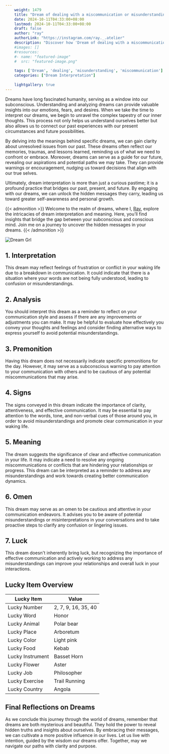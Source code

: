 ```yaml
---
    weight: 1479
    title: "Dream of dealing with a miscommunication or misunderstanding"  # Assuming 'title' column exists
    date: 2024-10-11T04:33:00+08:00
    lastmod: 2024-10-11T04:33:00+08:00
    draft: false
    author: "ray"
    authorLink: "https://instagram.com/ray._.atelier"
    description: "Discover how 'Dream of dealing with a miscommunication or misunderstanding' can interpret your future and uncover its significant meanings in your life."
    #images: []
    #resources:
    #- name: "featured-image"
    #  src: "featured-image.png"
    
    tags: ['Dream', 'dealing', 'misunderstanding', 'miscommunication']
    categories: ["Dream Interpretation"]
    
    lightgallery: true
---
```

    
Dreams have long fascinated humanity, serving as a window into our subconscious. Understanding and analyzing dreams can provide valuable insights into our emotions, fears, and desires. When we take the time to interpret our dreams, we begin to unravel the complex tapestry of our inner thoughts. This process not only helps us understand ourselves better but also allows us to connect our past experiences with our present circumstances and future possibilities.

By delving into the meanings behind specific dreams, we can gain clarity about unresolved issues from our past. These dreams often reflect our memories, traumas, and lessons learned, reminding us of what we need to confront or embrace. Moreover, dreams can serve as a guide for our future, revealing our aspirations and potential paths we may take. They can provide warnings or encouragement, nudging us toward decisions that align with our true selves.

Ultimately, dream interpretation is more than just a curious pastime; it is a profound practice that bridges our past, present, and future. By engaging with our dreams, we can unlock the hidden messages they carry, leading us toward greater self-awareness and personal growth.

{{< admonition >}}
Welcome to the realm of dreams, where I, [Ray](https://instagram.com/ray._.atelier), explore the intricacies of dream interpretation and meaning. Here, you’ll find insights that bridge the gap between your subconscious and conscious mind. Join me on a journey to uncover the hidden messages in your dreams.
{{< /admonition >}}

![Dream Grl](https://cdn.pixabay.com/photo/2017/11/02/03/35/gothic-2910057_1280.jpg "Dream Grl")

## 1. Interpretation
 This dream may reflect feelings of frustration or conflict in your waking life due to a breakdown in communication. It could indicate that there is a situation where your words are not being fully understood, leading to confusion or misunderstandings.

## 2. Analysis
 You should interpret this dream as a reminder to reflect on your communication style and assess if there are any improvements or adjustments you can make. It may be helpful to evaluate how effectively you convey your thoughts and feelings and consider finding alternative ways to express yourself to avoid potential misunderstandings.

## 3. Premonition
 Having this dream does not necessarily indicate specific premonitions for the day. However, it may serve as a subconscious warning to pay attention to your communication with others and to be cautious of any potential miscommunications that may arise.

## 4. Signs
 The signs conveyed in this dream indicate the importance of clarity, attentiveness, and effective communication. It may be essential to pay attention to the words, tone, and non-verbal cues of those around you, in order to avoid misunderstandings and promote clear communication in your waking life.

## 5. Meaning
 The dream suggests the significance of clear and effective communication in your life. It may indicate a need to resolve any ongoing miscommunications or conflicts that are hindering your relationships or progress. This dream can be interpreted as a reminder to address any misunderstandings and work towards creating better communication dynamics.

## 6. Omen
 This dream may serve as an omen to be cautious and attentive in your communication endeavors. It advises you to be aware of potential misunderstandings or misinterpretations in your conversations and to take proactive steps to clarify any confusion or lingering issues.

## 7. Luck
 This dream doesn't inherently bring luck, but recognizing the importance of effective communication and actively working to address any misunderstandings can improve your relationships and overall luck in your interactions.

## Lucky Item Overview
| Lucky Item          | Value              |
|---------------|--------------------|
| Lucky Number        | 2, 7, 9, 16, 35, 40  |
| Lucky Word          | Honor |
| Lucky Animal        | Polar bear |
| Lucky Place         | Arboretum     |
| Lucky Color         | Light pink     |
| Lucky Food          | Kebab      |
| Lucky Instrument    | Basset Horn |
| Lucky Flower        | Aster    |
| Lucky Job           | Philosopher       |
| Lucky Exercise      | Trail Running  |
| Lucky Country       | Angola    |


##  Final Reflections on Dreams

As we conclude this journey through the world of dreams, remember that dreams are both mysterious and beautiful. They hold the power to reveal hidden truths and insights about ourselves. By embracing their messages, we can cultivate a more positive influence in our lives. Let us live with intention, guided by the wisdom our dreams offer. Together, may we navigate our paths with clarity and purpose.

